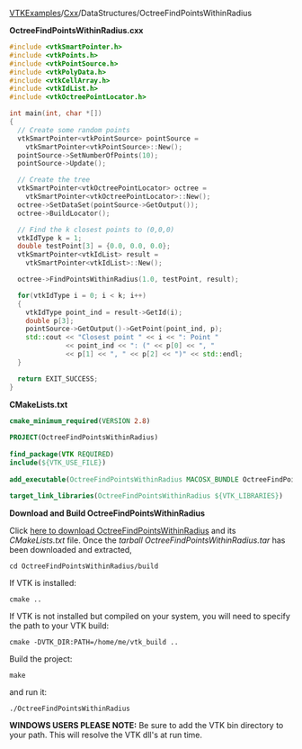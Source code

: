 [VTKExamples](/home/)/[Cxx](/Cxx)/DataStructures/OctreeFindPointsWithinRadius

**OctreeFindPointsWithinRadius.cxx**
```c++
#include <vtkSmartPointer.h>
#include <vtkPoints.h>
#include <vtkPointSource.h>
#include <vtkPolyData.h>
#include <vtkCellArray.h>
#include <vtkIdList.h>
#include <vtkOctreePointLocator.h>

int main(int, char *[])
{
  // Create some random points
  vtkSmartPointer<vtkPointSource> pointSource =
    vtkSmartPointer<vtkPointSource>::New();
  pointSource->SetNumberOfPoints(10);
  pointSource->Update();

  // Create the tree
  vtkSmartPointer<vtkOctreePointLocator> octree =
    vtkSmartPointer<vtkOctreePointLocator>::New();
  octree->SetDataSet(pointSource->GetOutput());
  octree->BuildLocator();

  // Find the k closest points to (0,0,0)
  vtkIdType k = 1;
  double testPoint[3] = {0.0, 0.0, 0.0};
  vtkSmartPointer<vtkIdList> result =
    vtkSmartPointer<vtkIdList>::New();

  octree->FindPointsWithinRadius(1.0, testPoint, result);

  for(vtkIdType i = 0; i < k; i++)
  {
    vtkIdType point_ind = result->GetId(i);
    double p[3];
    pointSource->GetOutput()->GetPoint(point_ind, p);
    std::cout << "Closest point " << i << ": Point "
              << point_ind << ": (" << p[0] << ", "
              << p[1] << ", " << p[2] << ")" << std::endl;
  }

  return EXIT_SUCCESS;
}
```
**CMakeLists.txt**
```cmake
cmake_minimum_required(VERSION 2.8)
 
PROJECT(OctreeFindPointsWithinRadius)
 
find_package(VTK REQUIRED)
include(${VTK_USE_FILE})
 
add_executable(OctreeFindPointsWithinRadius MACOSX_BUNDLE OctreeFindPointsWithinRadius.cxx)
 
target_link_libraries(OctreeFindPointsWithinRadius ${VTK_LIBRARIES})
```

**Download and Build OctreeFindPointsWithinRadius**

Click [here to download OctreeFindPointsWithinRadius](https://github.com/lorensen/VTKWikiExamplesTarballs/raw/master/OctreeFindPointsWithinRadius.tar) and its *CMakeLists.txt* file.
Once the *tarball OctreeFindPointsWithinRadius.tar* has been downloaded and extracted,
```
cd OctreeFindPointsWithinRadius/build 
```
If VTK is installed:
```
cmake ..
```
If VTK is not installed but compiled on your system, you will need to specify the path to your VTK build:
```
cmake -DVTK_DIR:PATH=/home/me/vtk_build ..
```
Build the project:
```
make
```
and run it:
```
./OctreeFindPointsWithinRadius
```
**WINDOWS USERS PLEASE NOTE:** Be sure to add the VTK bin directory to your path. This will resolve the VTK dll's at run time.

